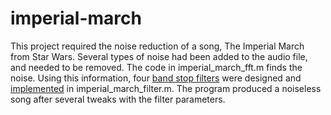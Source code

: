 # imperial-march
This project required the noise reduction of a song, The Imperial March from Star Wars. Several types of noise had been added to the audio file, and needed to be removed. The code in imperial_march_fft.m finds the noise. Using this information, four [band stop filters](https://en.wikipedia.org/wiki/Band-stop_filter) were designed and [implemented](http://www.mathworks.com/help/matlab/ref/filter.html) in imperial_march_filter.m. The program produced a noiseless song after several tweaks with the filter parameters.
